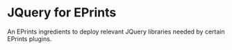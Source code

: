 # JQuery for EPrints
An EPrints ingredients to deploy relevant JQuery libraries needed by certain EPrints plugins.
